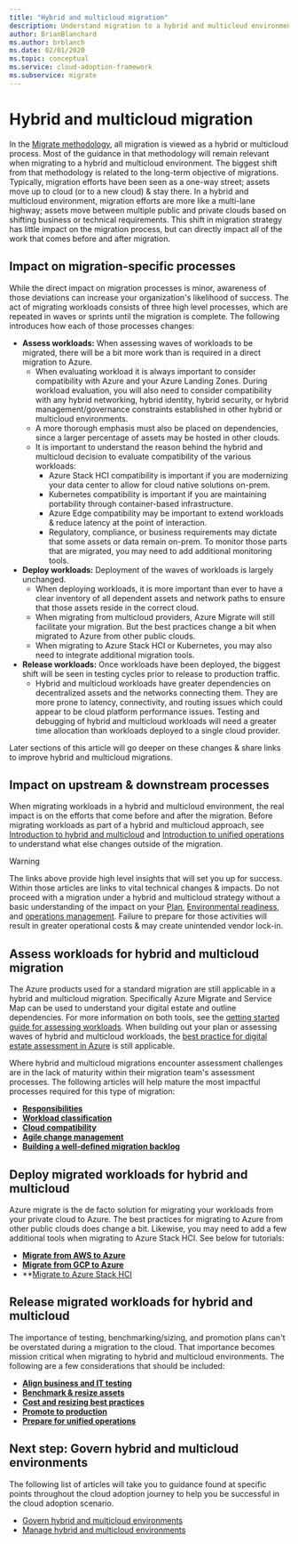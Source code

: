 ```yaml
---
title: "Hybrid and multicloud migration"
description: Understand migration to a hybrid and multicloud environment
author: BrianBlanchard
ms.author: brblanch
ms.date: 02/01/2020
ms.topic: conceptual
ms.service: cloud-adoption-framework
ms.subservice: migrate
---
```


# Hybrid and multicloud migration

In the [Migrate methodology](../../migrate/index.md), all migration is viewed as a hybrid or multicloud process. Most of the guidance in that methodology will remain relevant when migrating to a hybrid and multicloud environment. The biggest shift from that methodology is related to the long-term objective of migrations. Typically, migration efforts have been seen as a one-way street; assets move up to cloud (or to a new cloud) & stay there. In a hybrid and multicloud environment, migration efforts are more like a multi-lane highway; assets move between multiple public and private clouds based on shifting business or technical requirements. This shift in migration strategy has little impact on the migration process, but can directly impact all of the work that comes before and after migration.

## Impact on migration-specific processes

While the direct impact on migration processes is minor, awareness of those deviations can increase your organization's likelihood of success. The act of migrating workloads consists of three high level processes, which are repeated in waves or sprints until the migration is complete. The following introduces how each of those processes changes:

- **Assess workloads:** When assessing waves of workloads to be migrated, there will be a bit more work than is required in a direct migration to Azure.
    - When evaluating workload it is always important to consider compatibility with Azure and your Azure Landing Zones. During workload evaluation, you will also need to consider compatibility with any hybrid networking, hybrid identity, hybrid security, or hybrid management/governance constraints established in other hybrid or multicloud environments. 
    - A more thorough emphasis must also be placed on dependencies, since a larger percentage of assets may be hosted in other clouds.
    - It is important to understand the reason behind the hybrid and multicloud decision to evaluate compatibility of the various workloads:
        - Azure Stack HCI compatibility is important if you are modernizing your data center to allow for cloud native solutions on-prem.
        - Kubernetes compatibility is important if you are maintaining portability through container-based infrastructure.
        - Azure Edge compatibility may be important to extend workloads & reduce latency at the point of interaction.
        - Regulatory, compliance, or business requirements may dictate that some assets or data remain on-prem. To monitor those parts that are migrated, you may need to add additional monitoring tools.
- **Deploy workloads:** Deployment of the waves of workloads is largely unchanged.
    - When deploying workloads, it is more important than ever to have a clear inventory of all dependent assets and network paths to ensure that those assets reside in the correct cloud.
    - When migrating from multicloud providers, Azure Migrate will still facilitate your migration. But the best practices change a bit when migrated to Azure from other public clouds.
    - When migrating to Azure Stack HCI or Kubernetes, you may also need to integrate additional migration tools.
- **Release workloads:** Once workloads have been deployed, the biggest shift will be seen in testing cycles prior to release to production traffic.
    - Hybrid and multicloud workloads have greater dependencies on decentralized assets and the networks connecting them. They are more prone to latency, connectivity, and routing issues which could appear to be cloud platform performance issues. Testing and debugging of hybrid and multicloud workloads will need a greater time allocation than workloads deployed to a single cloud provider.

Later sections of this article will go deeper on these changes & share links to improve hybrid and multicloud migrations.

## Impact on upstream & downstream processes

When migrating workloads in a hybrid and multicloud environment, the real impact is on the efforts that come before and after the migration. Before migrating workloads as part of a hybrid and multicloud approach, see [Introduction to hybrid and multicloud](./index.md) and [Introduction to unified operations](./unified-operations.md) to understand what else changes outside of the migration.

> [!WARNING]
> The links above provide high level insights that will set you up for success. Within those articles are links to vital technical changes & impacts. Do not proceed with a migration under a hybrid and multicloud strategy without a basic understanding of the impact on your [Plan](./plan.md), [Environmental readiness](./ready.md), and [operations management](./manage.md). Failure to prepare for those activities will result in greater operational costs & may create unintended vendor lock-in.

## Assess workloads for hybrid and multicloud migration

The Azure products used for a standard migration are still applicable in a hybrid and multicloud migration. Specifically Azure Migrate and Service Map can be used to understand your digital estate and outline dependencies. For more information on both tools, see the [getting started guide for assessing workloads](../../migrate/azure-migration-guide/assess.md). When building out your plan or assessing waves of hybrid and multicloud workloads, the [best practice for digital estate assessment in Azure](../..//plan/contoso-migration-assessment.md) is still applicable.

Where hybrid and multicloud migrations encounter assessment challenges are in the lack of maturity within their migration team's assessment processes. The following articles will help mature the most impactful processes required for this type of migration:

- **[Responsibilities](../..//migrate/migration-considerations/assess/index.md)**
- **[Workload classification](../../migrate/migration-considerations/assess/classify.md)**
- **[Cloud compatibility](../../migrate/migration-considerations/assess/evaluate.md)**
- **[Agile change management](../../migrate/migration-considerations/assess/release-iteration-backlog.md)**
- **[Building a well-defined migration backlog](../../plan/plan-intro.md)**

## Deploy migrated workloads for hybrid and multicloud

Azure migrate is the de facto solution for migrating your workloads from your private cloud to Azure. The best practices for migrating to Azure from other public clouds does change a bit. Likewise, you may need to add a few additional tools when migrating to Azure Stack HCI. See below for tutorials:

- **[Migrate from AWS to Azure](https://docs.microsoft.com/azure/migrate/tutorial-migrate-aws-virtual-machines)**
- **[Migrate from GCP to Azure](https://docs.microsoft.com/azure/migrate/tutorial-migrate-gcp-virtual-machines)**
- **[Migrate to Azure Stack HCI](https://docs.microsoft.com/azure/cloud-adoption-framework/scenarios/azure-stack/migrate-deploy#deploy-workloads)

## Release migrated workloads for hybrid and multicloud

The importance of testing, benchmarking/sizing, and promotion plans can't be overstated during a migration to the cloud. That importance becomes mission critical when migrating to hybrid and multicloud environments. The following are a few considerations that should be included:

- **[Align business and IT testing](../../migrate/migration-considerations/optimize/business-test.md)**
- **[Benchmark & resize assets](../../migrate/migration-considerations/optimize/optimize.md)**
- **[Cost and resizing best practices](../../migrate/azure-best-practices/migrate-best-practices-costs.md)**
- **[Promote to production](../../migrate/migration-considerations/optimize/promote.md)**
- **[Prepare for unified operations](./unified-operations.md)**

## Next step: Govern hybrid and multicloud environments

The following list of articles will take you to guidance found at specific points throughout the cloud adoption journey to help you be successful in the cloud adoption scenario.

- [Govern hybrid and multicloud environments](./govern.md)
- [Manage hybrid and multicloud environments](./manage.md)

